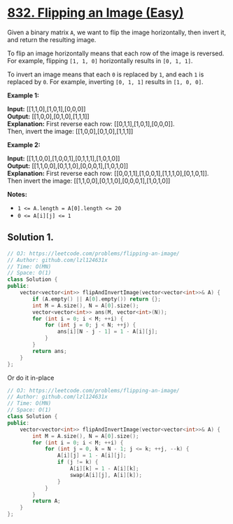 # [832. Flipping an Image (Easy)](https://leetcode.com/problems/flipping-an-image/)

Given a binary matrix `A`, we want to flip the image horizontally, then invert it, and return the resulting image.

To flip an image horizontally means that each row of the image is reversed.  For example, flipping `[1, 1, 0]` horizontally results in `[0, 1, 1]`.

To invert an image means that each `0` is replaced by `1`, and each `1` is replaced by `0`. For example, inverting `[0, 1, 1]` results in `[1, 0, 0]`.

**Example 1:**

**Input:** \[\[1,1,0\],\[1,0,1\],\[0,0,0\]\]  
**Output:** \[\[1,0,0\],\[0,1,0\],\[1,1,1\]\]  
**Explanation:** First reverse each row: \[\[0,1,1\],\[1,0,1\],\[0,0,0\]\].  
Then, invert the image: \[\[1,0,0\],\[0,1,0\],\[1,1,1\]\]

**Example 2:**

**Input:** \[\[1,1,0,0\],\[1,0,0,1\],\[0,1,1,1\],\[1,0,1,0\]\]  
**Output:** \[\[1,1,0,0\],\[0,1,1,0\],\[0,0,0,1\],\[1,0,1,0\]\]  
**Explanation:** First reverse each row: \[\[0,0,1,1\],\[1,0,0,1\],\[1,1,1,0\],\[0,1,0,1\]\].  
Then invert the image: \[\[1,1,0,0\],\[0,1,1,0\],\[0,0,0,1\],\[1,0,1,0\]\]

**Notes:**

*   `1 <= A.length = A[0].length <= 20`
*   `0 <= A[i][j] <= 1`

## Solution 1.

```cpp
// OJ: https://leetcode.com/problems/flipping-an-image/
// Author: github.com/lzl124631x
// Time: O(MN)
// Space: O(1)
class Solution {
public:
    vector<vector<int>> flipAndInvertImage(vector<vector<int>>& A) {
        if (A.empty() || A[0].empty()) return {};
        int M = A.size(), N = A[0].size();
        vector<vector<int>> ans(M, vector<int>(N));
        for (int i = 0; i < M; ++i) {
            for (int j = 0; j < N; ++j) {
                ans[i][N - j - 1] = 1 - A[i][j];
            }
        }
        return ans;
    }
};
```

Or do it in-place

```cpp
// OJ: https://leetcode.com/problems/flipping-an-image/
// Author: github.com/lzl124631x
// Time: O(MN)
// Space: O(1)
class Solution {
public:
    vector<vector<int>> flipAndInvertImage(vector<vector<int>>& A) {
        int M = A.size(), N = A[0].size();
        for (int i = 0; i < M; ++i) {
            for (int j = 0, k = N - 1; j <= k; ++j, --k) {
                A[i][j] = 1 - A[i][j];
                if (j != k) {
                    A[i][k] = 1 - A[i][k];
                    swap(A[i][j], A[i][k]);
                }
            }
        }
        return A;
    }
};
```